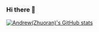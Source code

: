 ### Hi there 👋

[![Andrew(Zhuoran)'s GitHub stats](https://github-readme-stats.vercel.app/api?username=ZhuoranS)](https://github.com/ZhuoranS/github-readme-stats)

<!--
**ZhuoranS/ZhuoranS** is a ✨ _special_ ✨ repository because its `README.md` (this file) appears on your GitHub profile.

Here are some ideas to get you started:

- 🔭 I’m currently working on ...
- 🌱 I’m currently learning ...
- 👯 I’m looking to collaborate on ...
- 🤔 I’m looking for help with ...
- 💬 Ask me about ...
- 📫 How to reach me: ...
- 😄 Pronouns: ...
- ⚡ Fun fact: ...
-->
